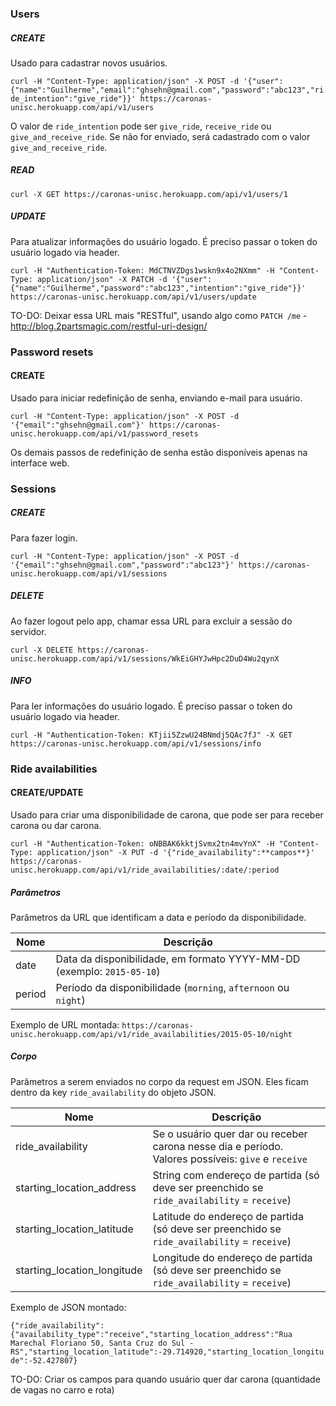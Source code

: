 ### Users

##### CREATE
Usado para cadastrar novos usuários.

`curl -H "Content-Type: application/json" -X POST -d '{"user":{"name":"Guilherme","email":"ghsehn@gmail.com","password":"abc123","ride_intention":"give_ride"}}' https://caronas-unisc.herokuapp.com/api/v1/users`

O valor de `ride_intention` pode ser `give_ride`, `receive_ride` ou `give_and_receive_ride`. Se não for enviado, será cadastrado com o valor `give_and_receive_ride`.

##### READ
`curl -X GET https://caronas-unisc.herokuapp.com/api/v1/users/1`

##### UPDATE
Para atualizar informações do usuário logado. É preciso passar o token do usuário logado via header.

`curl -H "Authentication-Token: MdCTNVZDgs1wskn9x4o2NXmm" -H "Content-Type: application/json" -X PATCH -d '{"user":{"name":"Guilherme","password":"abc123","intention":"give_ride"}}' https://caronas-unisc.herokuapp.com/api/v1/users/update`

TO-DO: Deixar essa URL mais "RESTful", usando algo como `PATCH /me` - http://blog.2partsmagic.com/restful-uri-design/

### Password resets

#### CREATE
Usado para iniciar redefinição de senha, enviando e-mail para usuário.

`curl -H "Content-Type: application/json" -X POST -d '{"email":"ghsehn@gmail.com"}' https://caronas-unisc.herokuapp.com/api/v1/password_resets`

Os demais passos de redefinição de senha estão disponíveis apenas na interface web.

### Sessions

##### CREATE
Para fazer login.

`curl -H "Content-Type: application/json" -X POST -d '{"email":"ghsehn@gmail.com","password":"abc123"}' https://caronas-unisc.herokuapp.com/api/v1/sessions`

##### DELETE
Ao fazer logout pelo app, chamar essa URL para excluir a sessão do servidor.

`curl -X DELETE https://caronas-unisc.herokuapp.com/api/v1/sessions/WkEiGHYJwHpc2DuD4Wu2qynX`

##### INFO
Para ler informações do usuário logado. É preciso passar o token do usuário logado via header.

`curl -H "Authentication-Token: KTjii5ZzwU24BNmdj5QAc7fJ" -X GET https://caronas-unisc.herokuapp.com/api/v1/sessions/info`

### Ride availabilities

#### CREATE/UPDATE
Usado para criar uma disponibilidade de carona, que pode ser para receber carona ou dar carona.

`curl -H "Authentication-Token: oNBBAK6kktjSvmx2tn4mvYnX" -H "Content-Type: application/json" -X PUT -d '{"ride_availability":**campos**}' https://caronas-unisc.herokuapp.com/api/v1/ride_availabilities/:date/:period`

##### Parâmetros
Parâmetros da URL que identificam a data e período da disponibilidade.

| Nome   | Descrição |
| ------ | --------- |
| date   | Data da disponibilidade, em formato YYYY-MM-DD (exemplo: `2015-05-10`) |
| period | Período da disponibilidade (`morning`, `afternoon` ou `night`) |

Exemplo de URL montada: `https://caronas-unisc.herokuapp.com/api/v1/ride_availabilities/2015-05-10/night`

##### Corpo
Parâmetros a serem enviados no corpo da request em JSON. Eles ficam dentro da key `ride_availability` do objeto JSON.

| Nome | Descrição |
| ---- | --------- |
| ride_availability | Se o usuário quer dar ou receber carona nesse dia e período. Valores possíveis: `give` e `receive` |
| starting_location_address | String com endereço de partida (só deve ser preenchido se `ride_availability` = `receive`) |
| starting_location_latitude | Latitude do endereço de partida (só deve ser preenchido se `ride_availability` = `receive`) |
| starting_location_longitude | Longitude do endereço de partida (só deve ser preenchido se `ride_availability` = `receive`) |

Exemplo de JSON montado:

`{"ride_availability":{"availability_type":"receive","starting_location_address":"Rua Marechal Floriano 50, Santa Cruz do Sul - RS","starting_location_latitude":-29.714920,"starting_location_longitude":-52.427807}`

TO-DO: Criar os campos para quando usuário quer dar carona (quantidade de vagas no carro e rota)
